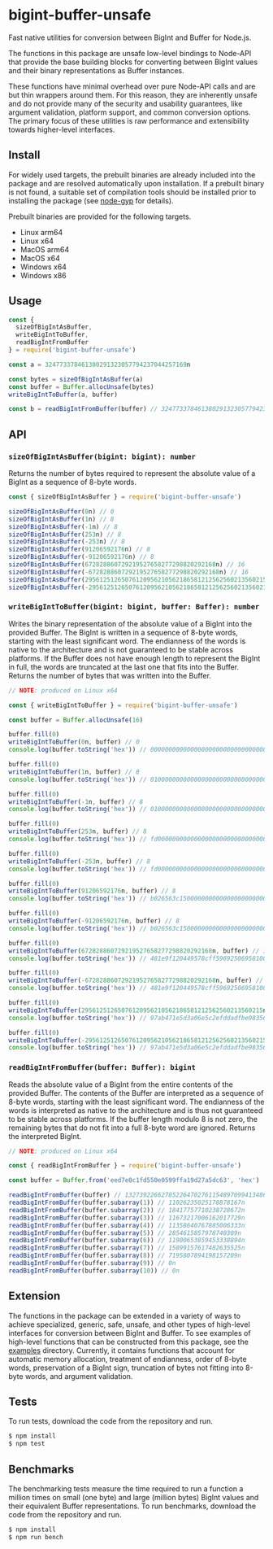 # bigint-buffer-unsafe

Fast native utilities for conversion between BigInt and Buffer for Node.js.

The functions in this package are unsafe low-level bindings to Node-API
that provide the base building blocks for converting between BigInt values and
their binary representations as Buffer instances.

These functions have minimal overhead over pure Node-API calls and are but
thin wrappers around them. For this reason, they are inherently unsafe and
do not provide many of the security and usability guarantees, like argument
validation, platform support, and common conversion options. The primary focus
of these utilities is raw performance and extensibility towards higher-level
interfaces.

## Install

For widely used targets, the prebuilt binaries are already included into the
package and are resolved automatically upon installation. If a prebuilt
binary is not found, a suitable set of compilation tools should be installed
prior to installing the package (see [node-gyp] for details).

Prebuilt binaries are provided for the following targets.

- Linux arm64
- Linux x64
- MacOS arm64
- MacOS x64
- Windows x64
- Windows x86

## Usage

```js
const {
  sizeOfBigIntAsBuffer,
  writeBigIntToBuffer,
  readBigIntFromBuffer
} = require('bigint-buffer-unsafe')

const a = 324773378461380291323057794237044257169n

const bytes = sizeOfBigIntAsBuffer(a)
const buffer = Buffer.allocUnsafe(bytes)
writeBigIntToBuffer(a, buffer)

const b = readBigIntFromBuffer(buffer) // 324773378461380291323057794237044257169n
```

## API

### `sizeOfBigIntAsBuffer(bigint: bigint): number`

Returns the number of bytes required to represent the absolute value of
a BigInt as a sequence of 8-byte words.

```js
const { sizeOfBigIntAsBuffer } = require('bigint-buffer-unsafe')

sizeOfBigIntAsBuffer(0n) // 0
sizeOfBigIntAsBuffer(1n) // 8
sizeOfBigIntAsBuffer(-1n) // 8
sizeOfBigIntAsBuffer(253n) // 8
sizeOfBigIntAsBuffer(-253n) // 8
sizeOfBigIntAsBuffer(91206592176n) // 8
sizeOfBigIntAsBuffer(-91206592176n) // 8
sizeOfBigIntAsBuffer(672828860729219527658277298820292168n) // 16
sizeOfBigIntAsBuffer(-672828860729219527658277298820292168n) // 16
sizeOfBigIntAsBuffer(29561251265076120956210562186581212562560213560215n) // 24
sizeOfBigIntAsBuffer(-29561251265076120956210562186581212562560213560215n) // 24
```

### `writeBigIntToBuffer(bigint: bigint, buffer: Buffer): number`

Writes the binary representation of the absolute value of a BigInt into the
provided Buffer. The BigInt is written in a sequence of 8-byte words, starting
with the least significant word. The endianness of the words is native to
the architecture and is not guaranteed to be stable across platforms.
If the Buffer does not have enough length to represent the BigInt in full,
the words are truncated at the last one that fits into the Buffer. Returns
the number of bytes that was written into the Buffer.

```js
// NOTE: produced on Linux x64

const { writeBigIntToBuffer } = require('bigint-buffer-unsafe')

const buffer = Buffer.allocUnsafe(16)

buffer.fill(0)
writeBigIntToBuffer(0n, buffer) // 0
console.log(buffer.toString('hex')) // 00000000000000000000000000000000

buffer.fill(0)
writeBigIntToBuffer(1n, buffer) // 8
console.log(buffer.toString('hex')) // 01000000000000000000000000000000

buffer.fill(0)
writeBigIntToBuffer(-1n, buffer) // 8
console.log(buffer.toString('hex')) // 01000000000000000000000000000000

buffer.fill(0)
writeBigIntToBuffer(253n, buffer) // 8
console.log(buffer.toString('hex')) // fd000000000000000000000000000000

buffer.fill(0)
writeBigIntToBuffer(-253n, buffer) // 8
console.log(buffer.toString('hex')) // fd000000000000000000000000000000

buffer.fill(0)
writeBigIntToBuffer(91206592176n, buffer) // 8
console.log(buffer.toString('hex')) // b026563c150000000000000000000000

buffer.fill(0)
writeBigIntToBuffer(-91206592176n, buffer) // 8
console.log(buffer.toString('hex')) // b026563c150000000000000000000000

buffer.fill(0)
writeBigIntToBuffer(672828860729219527658277298820292168n, buffer) // 16
console.log(buffer.toString('hex')) // 481e9f120449578cff59692506958100

buffer.fill(0)
writeBigIntToBuffer(-672828860729219527658277298820292168n, buffer) // 16
console.log(buffer.toString('hex')) // 481e9f120449578cff59692506958100

buffer.fill(0)
writeBigIntToBuffer(29561251265076120956210562186581212562560213560215n, buffer) // 16
console.log(buffer.toString('hex')) // 97ab471e5d3a06e5c2efddadfbe98356

buffer.fill(0)
writeBigIntToBuffer(-29561251265076120956210562186581212562560213560215n, buffer) // 16
console.log(buffer.toString('hex')) // 97ab471e5d3a06e5c2efddadfbe98356
```

### `readBigIntFromBuffer(buffer: Buffer): bigint`

Reads the absolute value of a BigInt from the entire contents of the
provided Buffer. The contents of the Buffer are interpreted as a sequence
of 8-byte words, starting with the least significant word. The endianness
of the words is interpreted as native to the architecture and is thus
not guaranteed to be stable across platforms. If the buffer length modulo 8
is not zero, the remaining bytes that do not fit into a full 8-byte word
are ignored. Returns the interpreted BigInt.

```js
// NOTE: produced on Linux x64

const { readBigIntFromBuffer } = require('bigint-buffer-unsafe')

const buffer = Buffer.from('eed7e0c1fd550e0599ffa19d27a5dc63', 'hex')

readBigIntFromBuffer(buffer) // 132739226627852264702761154897099413486n
readBigIntFromBuffer(buffer.subarray(1)) // 11026235025178878167n
readBigIntFromBuffer(buffer.subarray(2)) // 18417757710238728672n
readBigIntFromBuffer(buffer.subarray(3)) // 11673217006162017729n
readBigIntFromBuffer(buffer.subarray(4)) // 11358640767885006333n
readBigIntFromBuffer(buffer.subarray(5)) // 2854615857978740309n
readBigIntFromBuffer(buffer.subarray(6)) // 11900653859453338894n
readBigIntFromBuffer(buffer.subarray(7)) // 15899157617482635525n
readBigIntFromBuffer(buffer.subarray(8)) // 7195807894198157209n
readBigIntFromBuffer(buffer.subarray(9)) // 0n
readBigIntFromBuffer(buffer.subarray(10)) // 0n
```

## Extension

The functions in the package can be extended in a variety of ways to achieve
specialized, generic, safe, unsafe, and other types of high-level interfaces
for conversion between BigInt and Buffer. To see examples of high-level
functions that can be constructed from this package, see the
[examples] directory. Currently, it contains functions that account for
automatic memory allocation, treatment of endianness, order of 8-byte words,
preservation of a BigInt sign, truncation of bytes not fitting into
8-byte words, and argument validation.

[examples]: ./examples/
[node-gyp]: https://github.com/nodejs/node-gyp

## Tests

To run tests, download the code from the repository and run.

```sh
$ npm install
$ npm test
```

## Benchmarks

The benchmarking tests measure the time required to run a function a million
times on small (one byte) and large (million bytes) BigInt values and their
equivalent Buffer representations. To run benchmarks, download the code
from the repository and run.

```sh
$ npm install
$ npm run bench
```
